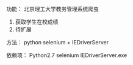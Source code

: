 功能：
北京理工大学教务管理系统爬虫
1. 获取学生在校成绩
2. 待扩展

方法：
python selenium + IEDriverServer

依赖项：
Python2.7
selenium
IEDriverServer.exe